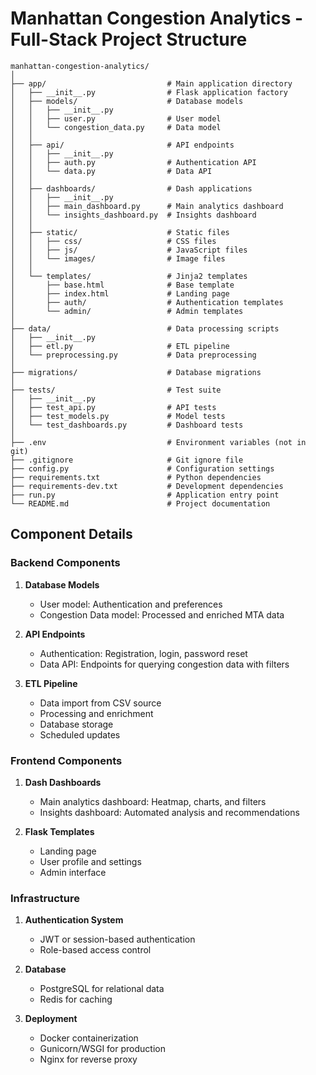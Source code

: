 # Manhattan Congestion Analytics - Full-Stack Project Structure

```
manhattan-congestion-analytics/
│
├── app/                           # Main application directory
│   ├── __init__.py                # Flask application factory
│   ├── models/                    # Database models
│   │   ├── __init__.py
│   │   ├── user.py                # User model
│   │   └── congestion_data.py     # Data model
│   │
│   ├── api/                       # API endpoints
│   │   ├── __init__.py
│   │   ├── auth.py                # Authentication API
│   │   └── data.py                # Data API
│   │
│   ├── dashboards/                # Dash applications
│   │   ├── __init__.py
│   │   ├── main_dashboard.py      # Main analytics dashboard
│   │   └── insights_dashboard.py  # Insights dashboard
│   │
│   ├── static/                    # Static files
│   │   ├── css/                   # CSS files
│   │   ├── js/                    # JavaScript files
│   │   └── images/                # Image files
│   │
│   └── templates/                 # Jinja2 templates
│       ├── base.html              # Base template
│       ├── index.html             # Landing page
│       ├── auth/                  # Authentication templates
│       └── admin/                 # Admin templates
│
├── data/                          # Data processing scripts
│   ├── __init__.py
│   ├── etl.py                     # ETL pipeline
│   └── preprocessing.py           # Data preprocessing
│
├── migrations/                    # Database migrations
│
├── tests/                         # Test suite
│   ├── __init__.py
│   ├── test_api.py                # API tests
│   ├── test_models.py             # Model tests
│   └── test_dashboards.py         # Dashboard tests
│
├── .env                           # Environment variables (not in git)
├── .gitignore                     # Git ignore file
├── config.py                      # Configuration settings
├── requirements.txt               # Python dependencies
├── requirements-dev.txt           # Development dependencies
├── run.py                         # Application entry point
└── README.md                      # Project documentation
```

## Component Details

### Backend Components

1. **Database Models**
   - User model: Authentication and preferences
   - Congestion Data model: Processed and enriched MTA data

2. **API Endpoints**
   - Authentication: Registration, login, password reset
   - Data API: Endpoints for querying congestion data with filters

3. **ETL Pipeline**
   - Data import from CSV source
   - Processing and enrichment
   - Database storage
   - Scheduled updates

### Frontend Components

1. **Dash Dashboards**
   - Main analytics dashboard: Heatmap, charts, and filters
   - Insights dashboard: Automated analysis and recommendations

2. **Flask Templates**
   - Landing page
   - User profile and settings
   - Admin interface

### Infrastructure

1. **Authentication System**
   - JWT or session-based authentication
   - Role-based access control

2. **Database**
   - PostgreSQL for relational data
   - Redis for caching

3. **Deployment**
   - Docker containerization
   - Gunicorn/WSGI for production
   - Nginx for reverse proxy 